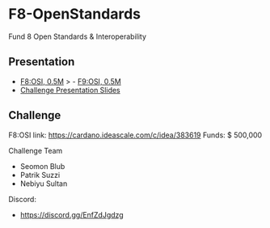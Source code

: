 # F8-OpenStandards
Fund 8 Open Standards &amp; Interoperability

## Presentation

- [F8:OSI, 0.5M](https://cardano.ideascale.com/c/idea/383619) > - [F9:OSI, 0.5M](https://cardano.ideascale.com/c/idea/383619) 
- [Challenge Presentation Slides](https://docs.google.com/presentation/d/1I3pdcwBAjcp1K7nTiJleqANi_n0kdzJj0S-FfkhEdSk/edit#slide=id.g113e7636acb_0_7)

## Challenge
F8:OSI link: https://cardano.ideascale.com/c/idea/383619
Funds: $ 500,000 

Challenge Team 
- Seomon Blub
- Patrik Suzzi
- Nebiyu Sultan

Discord: 
- https://discord.gg/EnfZdJgdzg
